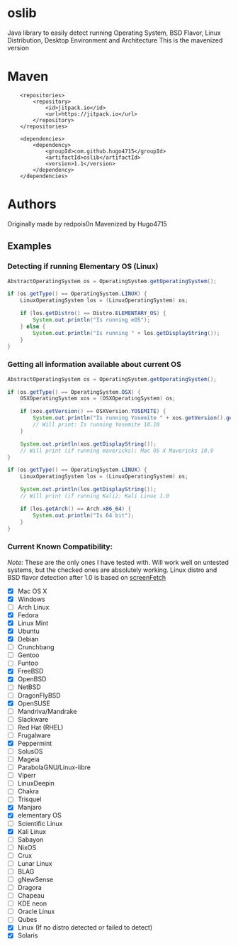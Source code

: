 # oslib

Java library to easily detect running Operating System, BSD Flavor, Linux Distribution, Desktop Environment and Architecture
This is the mavenized version

# Maven 

```
	<repositories>
		<repository>
			<id>jitpack.io</id>
			<url>https://jitpack.io</url>
		</repository>
	</repositories>

	<dependencies>
		<dependency>
			<groupId>com.github.hugo4715</groupId>
			<artifactId>oslib</artifactId>
			<version>1.1</version>
		</dependency>
	</dependencies>
```

# Authors

Originally made by redpois0n
Mavenized by Hugo4715

## Examples

### Detecting if running Elementary OS (Linux)
```java
AbstractOperatingSystem os = OperatingSystem.getOperatingSystem();

if (os.getType() == OperatingSystem.LINUX) {
	LinuxOperatingSystem los = (LinuxOperatingSystem) os;

	if (los.getDistro() == Distro.ELEMENTARY_OS) {
		System.out.println("Is running eOS");
	} else {
		System.out.println("Is running " + los.getDisplayString());
	}
}
```

### Getting all information available about current OS
```java
AbstractOperatingSystem os = OperatingSystem.getOperatingSystem();

if (os.getType() == OperatingSystem.OSX) {
  	OSXOperatingSystem xos = (OSXOperatingSystem) os;

   	if (xos.getVersion() == OSXVersion.YOSEMITE) {
   		System.out.println("Is running Yosemite " + xos.getVersion().getVersion());
    	// Will print: Is running Yosemite 10.10
  	}

   	System.out.println(xos.getDisplayString());
   	// Will print (if running mavericks): Mac OS X Mavericks 10.9
}

if (os.getType() == OperatingSystem.LINUX) {
	LinuxOperatingSystem los = (LinuxOperatingSystem) os;

	System.out.println(los.getDisplayString());
	// Will print (if running Kali): Kali Linux 1.0

	if (los.getArch() == Arch.x86_64) {
		System.out.println("Is 64 bit");
	}
}
```

### Current Known Compatibility:

_Note:_ These are the only ones I have tested with. Will work well on untested systems, but the checked ones are absolutely working.
Linux distro and BSD flavor detection after 1.0 is based on [screenFetch](https://github.com/KittyKatt/screenFetch)

- [x] Mac OS X
- [x] Windows
- [ ] Arch Linux
- [x] Fedora
- [x] Linux Mint
- [x] Ubuntu
- [x] Debian
- [ ] Crunchbang
- [ ] Gentoo
- [ ] Funtoo
- [x] FreeBSD
- [x] OpenBSD
- [ ] NetBSD
- [ ] DragonFlyBSD
- [x] OpenSUSE
- [ ] Mandriva/Mandrake
- [ ] Slackware
- [ ] Red Hat (RHEL)
- [ ] Frugalware
- [x] Peppermint
- [ ] SolusOS
- [ ] Mageia
- [ ] ParabolaGNU/Linux-libre
- [ ] Viperr
- [ ] LinuxDeepin
- [ ] Chakra
- [ ] Trisquel
- [x] Manjaro
- [x] elementary OS
- [ ] Scientific Linux
- [x] Kali Linux
- [ ] Sabayon
- [ ] NixOS
- [ ] Crux
- [ ] Lunar Linux
- [ ] BLAG
- [ ] gNewSense
- [ ] Dragora
- [ ] Chapeau
- [ ] KDE neon
- [ ] Oracle Linux
- [ ] Qubes
- [x] Linux (If no distro detected or failed to detect)
- [x] Solaris
